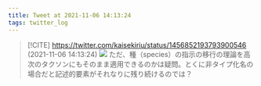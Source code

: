 ```yaml
---
title: Tweet at 2021-11-06 14:13:24
tags: twitter_log
---
```


> [!CITE] https://twitter.com/kaisekiriu/status/1456852193793900546 (2021-11-06 14:13:24)
> ![](https://twitter.com/kaisekiriu/status/1456852193793900546)
> ただ、種（species）の指示の移行の理論を高次のタクソンにもそのまま適用できるのかは疑問。とくに非タイプ化名の場合だと記述的要素がそれなりに残り続けるのでは？
